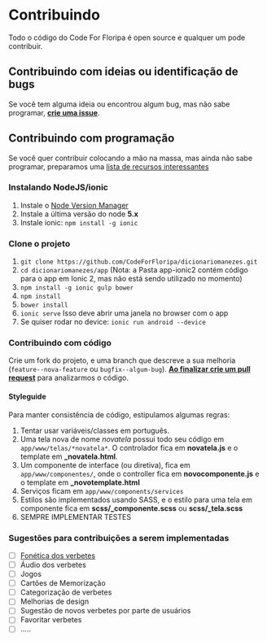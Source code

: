 # Contribuindo

Todo o código do Code For Floripa é open source e qualquer um pode contribuir.

## Contribuindo com ideias ou identificação de bugs

Se você tem alguma ideia ou encontrou algum bug, mas não sabe programar, **[crie uma issue](https://github.com/CodeForFloripa/dicionariomanezes/issues)**.

## Contribuindo com programação

Se você quer contribuir colocando a mão na massa, mas ainda não sabe programar, preparamos uma [lista de recursos interessantes](RESOURCES.md)


### Instalando NodeJS/ionic

1. Instale o [Node Version Manager](https://github.com/creationix/nvm)
2. Instale a última versão do node **5.x**
3. Instale ionic: `npm install -g ionic`

### Clone o projeto
1. `git clone https://github.com/CodeForFloripa/dicionariomanezes.git`
2. `cd dicionariomanezes/app` (Nota: a Pasta app-ionic2 contém código para o app em Ionic 2, mas não está sendo utilizado no momento)
3. `npm install -g ionic gulp bower`
4. `npm install`
5. `bower install`
6. `ionic serve` Isso deve abrir uma janela no browser com o app
7. Se quiser rodar no device: `ionic run android --device`

### Contribuindo com código
Crie um fork do projeto, e uma branch que descreve a sua melhoria (`feature--nova-feature` ou `bugfix--algum-bug`). **[Ao finalizar crie um pull request](https://help.github.com/articles/creating-a-pull-request/)** para analizarmos o código.

#### Styleguide

Para manter consistência de código, estipulamos algumas regras:

1. Tentar usar variáveis/classes em português.
2. Uma tela nova de nome *novatela* possui todo seu código em `app/www/telas/*novatela*`. O controlador fica em **novatela.js** e o template em **\_novatela.html**.
3. Um componente de interface (ou diretiva), fica em `app/www/componentes/`, onde o controller fica em **novocomponente.js** e o template em **\_novotemplate.html**
4. Serviços ficam em `app/www/components/services`
5. Estilos são implementados usando SASS, e o estilo para uma tela em componente fica em **scss/\_componente.scss** ou **scss/\_tela.scss**
6. SEMPRE IMPLEMENTAR TESTES



### Sugestões para contribuições a serem implementadas
- [ ] [Fonética dos  verbetes](https://pt.m.wikipedia.org/wiki/Alfabeto_fon%C3%A9tico_internacional)
- [ ] Áudio dos verbetes
- [ ] Jogos
- [ ] Cartões de Memorização
- [ ] Categorização de verbetes
- [ ] Melhorias de design
- [ ] Sugestão de novos verbetes por parte de usuários
- [ ] Favoritar verbetes
- [ ] .....
